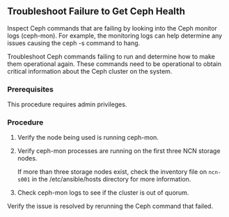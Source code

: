 ## Troubleshoot Failure to Get Ceph Health

Inspect Ceph commands that are failing by looking into the Ceph monitor logs \(ceph-mon\). For example, the monitoring logs can help determine any issues causing the ceph -s command to hang.

Troubleshoot Ceph commands failing to run and determine how to make them operational again. These commands need to be operational to obtain critical information about the Ceph cluster on the system.

### Prerequisites

This procedure requires admin privileges.

### Procedure

1.  Verify the node being used is running ceph-mon.

2.  Verify ceph-mon processes are running on the first three NCN storage nodes.

    If more than three storage nodes exist, check the inventory file on `ncn-s001` in the /etc/ansible/hosts directory for more information.

3.  Check ceph-mon logs to see if the cluster is out of quorum.


Verify the issue is resolved by rerunning the Ceph command that failed.


